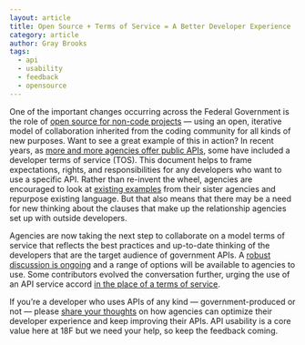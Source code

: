 ```yaml
---
layout: article
title: Open Source + Terms of Service = A Better Developer Experience
category: article
author: Gray Brooks
tags:
  - api
  - usability
  - feedback
  - opensource
---
```

One of the important changes occurring across the Federal Government is the role of [open source for non-code projects](http://ben.balter.com/2014/01/27/open-collaboration/) — using an open, iterative model of collaboration inherited from the coding community for all kinds of new purposes. Want to see a great example of this in action? In recent years, as [more and more agencies offer public APIs](https://www.data.gov/developers/apis), some have included a developer terms of service (TOS). This document helps to frame expectations, rights, and responsibilities for any developers who want to use a specific API. Rather than re-invent the wheel, agencies are encouraged to look at [existing examples](https://github.com/18F/API-All-the-X/blob/master/developer_hub_kit.md#terms-of-service) from their sister agencies and repurpose existing language. But that also means that there may be a need for new thinking about the clauses that make up the relationship agencies set up with outside developers.

Agencies are now taking the next step to collaborate on a model terms of service that reflects the best practices and up-to-date thinking of the developers that are the target audience of government APIs. A [robust discussion is ongoing](https://github.com/GSA/API-Resources/issues/1) and a range of options will be available to agencies to use. Some contributors evolved the conversation further, urging the use of an API service accord [in the place of a terms of service](http://apievangelist.com/2014/03/14/api-service-accord/).

If you’re a developer who uses APIs of any kind — government-produced or not — please [share your thoughts](https://github.com/GSA/API-Resources/issues/1) on how agencies can optimize their developer experience and keep improving their APIs. API usability is a core value here at 18F but we need your help, so keep the feedback coming.